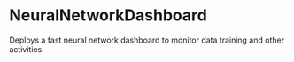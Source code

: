 # NeuralNetworkDashboard
Deploys a fast neural network dashboard to monitor data training and other activities.
